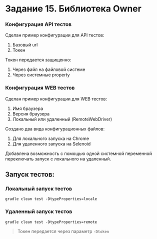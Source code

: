 # Задание 15. Библиотека Owner

### Конфигурация API тестов

Сделан пример конфигурации для API тестов:

1. Базовый url
2. Токен

Токен передается защищенно:

1. Через файл на файловой системе
2. Через системные property

### Конфигурация WEB тестов

Сделан пример конфигурации для WEB тестов:

1. Имя браузера
2. Версия браузера
3. Локальный или удаленный (RemoteWebDriver)

Создано два вида конфигурационных файлов:

1. Для локального запуска на Chrome
2. Для удаленного запуска на Selenoid

Добавлена возможность с помощью одной системной переменной переключать запуск с локального на удаленный.

## Запуск тестов:

### Локальный запуск тестов

```
gradle clean test -DtypeProperties=locale
```

### Удаленный запуск тестов

```
gradle clean test -DtypeProperties=remote
```

> Токен передается через параметр <code>-Dtoken</code>
